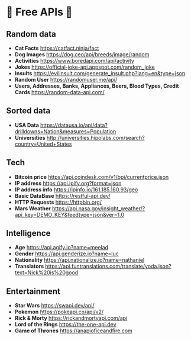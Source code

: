 # :vertical_traffic_light: Free APIs :vertical_traffic_light:
## Random data
- **Cat Facts** https://catfact.ninja/fact
- **Dog Images** https://dog.ceo/api/breeds/image/random
- **Activities** https://www.boredapi.com/api/activity
- **Jokes** https://official-joke-api.appspot.com/random_joke
- **Insults** https://evilinsult.com/generate_insult.php?lang=en&type=json
- **Random User** https://randomuser.me/api/
- **Users, Addresses, Banks, Appliances, Beers, Blood Types, Credit Cards** https://random-data-api.com/
## Sorted data
- **USA Data** https://datausa.io/api/data?drilldowns=Nation&measures=Population
- **Universities** http://universities.hipolabs.com/search?country=United+States
## Tech
- **Bitcoin price** https://api.coindesk.com/v1/bpi/currentprice.json
- **IP address** https://api.ipify.org?format=json
- **IP address info** https://ipinfo.io/161.185.160.93/geo
- **Basic DataBase** https://restful-api.dev/
- **HTTP Requests** https://httpbin.org/
- **Mars Weather** https://api.nasa.gov/insight_weather/?api_key=DEMO_KEY&feedtype=json&ver=1.0
## Intelligence
- **Age** https://api.agify.io?name=meelad
- **Gender** https://api.genderize.io?name=luc
- **Nationality** https://api.nationalize.io?name=nathaniel
- **Translators** https://api.funtranslations.com/translate/yoda.json?text=Nick%20is%20good
## Entertainment
- **Star Wars** https://swapi.dev/api/
- **Pokemon** https://pokeapi.co/api/v2/
- **Rick & Morty** https://rickandmortyapi.com/api
- **Lord of the Rings** https://the-one-api.dev
- **Game of Thrones** https://anapioficeandfire.com
